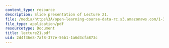 ```yaml
---
content_type: resource
description: Slide presentation of Lecture 21.
file: /media/https%3A/open-learning-course-data-rc.s3.amazonaws.com/1-34-waste-containment-and-remediation-technology-spring-2004/2d4f36e87af8377e56b11a6d3cfa873c_lecture21.pdf
file_type: application/pdf
resourcetype: Document
title: lecture21.pdf
uid: 2d4f36e8-7af8-377e-56b1-1a6d3cfa873c
---
```

